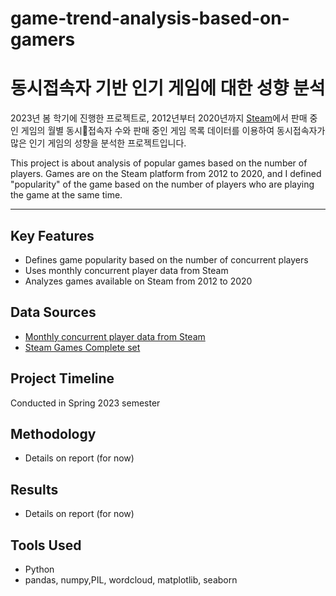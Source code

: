 # game-trend-analysis-based-on-gamers

# 동시접속자 기반 인기 게임에 대한 성향 분석

2023년 봄 학기에 진행한 프로젝트로, 2012년부터 2020년까지 [Steam](https://store.steampowered.com/)에서 판매 중인 게임의 월별 동시접속자 수와 판매 중인 게임 목록 데이터를 이용하여 동시접속자가 많은 인기 게임의 성향을 분석한 프로젝트입니다. 

This project is about analysis of popular games based on the number of players. Games are on the Steam platform from 2012 to 2020, and I defined "popularity" of the game based on the number of players who are playing the game at the same time.

<hr/>

## Key Features
- Defines game popularity based on the number of concurrent players
- Uses monthly concurrent player data from Steam
- Analyzes games available on Steam from 2012 to 2020

## Data Sources
- [Monthly concurrent player data from Steam](https://steamcharts.com/)
- [Steam Games Complete set](https://www.kaggle.com/datasets/trolukovich/steam-games-complete-dataset?resource=download)

## Project Timeline
Conducted in Spring 2023 semester

## Methodology
- Details on report (for now)

## Results
- Details on report (for now)

## Tools Used
- Python
- pandas, numpy,PIL, wordcloud, matplotlib, seaborn
